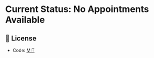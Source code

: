 # Current Status: No Appointments Available

<!--start: status pages-->
<!--end: status pages-->

## 📄 License

- Code: [MIT](./LICENSE)

